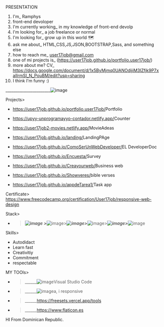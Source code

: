 PRESENTATION 

1. I'm_ Ramphys
2. front-end devoloper
3. I'm currently working_ in my knowledge of front-end devolp
4. I'm looking for_ a job freelance or normal
5. I'm looking for_ grow up in this world 🗺 
6. ask me about_ HTML,CSS,JS,JSON,BOOTSTRAP,Sass, and something else
7. how to reach me_ user17job@gmail.com
8. one of mi projects is_ (https://user17job.github.io/portfolio.user17job/)
9. more about me? CV_ https://docs.google.com/document/d/1x5ByMjmq0UANOdijiM3IZfjk9P7xaIIrmSI_N_PouBM/edit?usp=sharing
10. I think I'm funny :)




_______________________![image](https://github.com/User17job/User17job/assets/131003304/191e79ef-8f7e-4f24-9381-aafb157ec040)




Projects>
- <https://user17job.github.io/portfolio.user17job/>Portfolio
  
- <https://upyy-unprogramayyo-contador.netlify.app/>Counter
  
- <https://user17job2-movies.netlify.app/>MovieAdeas
  
- <https://user17job.github.io/landing/>LandingPAge
  
- <https://user17job.github.io/ComoSerUnWebDeveloper/>EL DeveloperDoc
  
- <https://user17job.github.io/Encuesta/>Survey
  
- <https://user17job.github.io/Creayourweb/>Business web
  
- <https://user17job.github.io/Showveres/>bible verses
  
- <https://user17job.github.io/appdeTarea1/>Task app



Certificate>
https://www.freecodecamp.org/certification/User17job/responsive-web-design

Stack>
- >_____![image](https://github.com/User17job/User17job/assets/131003304/9b0af587-d7d9-4e85-a012-b001b03b6366) >_____![image](https://github.com/User17job/User17job/assets/131003304/dd0c7c79-1f81-4d50-9442-db1871d57990)>_____![image](https://github.com/User17job/User17job/assets/131003304/e1e3d69a-94c1-45f9-9d40-d4c29f4dd116)>_____![image](https://github.com/User17job/User17job/assets/131003304/447efdd3-fbf8-410f-9b17-346388bbac87)>_____![image](https://github.com/User17job/User17job/assets/131003304/970212b0-ed00-4f83-9780-ce3e1b561661)>_____![image](https://github.com/User17job/User17job/assets/131003304/66b3ec61-7f53-44fa-bb9a-ddcf8f9dcde1)



Skills>
- Autodidact
- Learn fast
- Creativitiy
- Commitment
- respectable 


MY TOOls>
- >______![image](https://github.com/User17job/User17job/assets/131003304/71165059-eab3-4b31-bd17-6982e7ef067e)Visual Studio Code
- >______![image](https://github.com/User17job/User17job/assets/131003304/2db10170-9bbf-477b-9286-7e59fde76e50)a, i responsive
- >______https://freesets.vercel.app/tools
- >______https://www.flaticon.es





HI From Dominican Republic.
